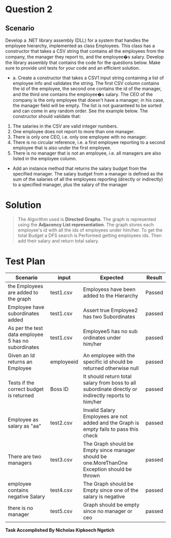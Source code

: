# Question 2

## Scenario

Develop a .NET library assembly (DLL) for a system that handles the employee hierarchy, implemented as class Employees. This class has a constructor that takes a CSV string that contains all the employees from the company, the manager they report to, and the employee�s salary. Develop the library assembly that contains the code for the questions below. Make sure to provide unit tests for your code and an efficient solution.

- a. Create a constructor that takes a CSV1 input string containing a list of employee info and validates the string. The first CSV column contains the id of the employee, the second one contains the id of the manager, and the third one contains the employee�s salary. The CEO of the company is the only employee that doesn't have a manager; in his case, the manager field will be empty. The list is not guaranteed to be sorted and can come in any random order. See the example below.
  The constructor should validate that:

1. The salaries in the CSV are valid integer numbers.
2. One employee does not report to more than one manager.
3. There is only one CEO, i.e. only one employee with no manager.
4. There is no circular reference, i.e. a first employee reporting to a second employee that is also under
   the first employee.
5. There is no manager that is not an employee, i.e. all managers are also listed in the employee column.

- Add an instance method that returns the salary budget from the specified manager. The salary budget
  from a manager is defined as the sum of the salaries of all the employees reporting (directly or indirectly)
  to a specified manager, plus the salary of the manager

# Solution

> The Algorithm used is **Directed Graphs**. The graph is represented using the **Adjacency List representation**. The graph stores each employee's id with all the ids of employees under him/her.
> To get the total Budget a DFS search is Performed getting employees ids. Then add their salary and return total salary.

# Test Plan

| Scenario                                            | input      | Expected                                                                                             | Result |
| --------------------------------------------------- | ---------- | ---------------------------------------------------------------------------------------------------- | ------ |
| the Employees are added to the graph                | test1.csv  | Employess have been added to the Hierarchy                                                           | Passed |
| Employee have subordinates added                    | test1.csv  | Assert true Employee2 has two Subordinates                                                           | passed |
| As per the test data employee 5 has no subordinates | test1.csv  | Employee5 has no sub ordinates under him/her                                                         | passed |
| Given an Id returns an Employee                     | employeeid | An employee with the specific id should be returned otherwise null                                   | passed |
| Tests if the correct budget is returned             | Boss ID    | It should return total salary from boss to all subordinate directly or indirectly reports to him/her | passed |
| Employee as salary as "aa"                          | test2.csv  | Invalid Salary Employees are not added and the Graph is empty fails to pass this check               | passed |
| There are two managers                              | test3.csv  | The Graph should be Empty since manager should be one.MoreThanOne Exception should be thrown         | passed |
| employee contains negative Salary                   | test4.csv  | The Graph should be Empty since one of the salary is negative                                        | passed |
| there is no manager                                 | test5.csv  | Graph should be empty since no manager or ceo                                                        | passed |

**Task Accomplished By Nicholas Kipkoech Ngetich**
